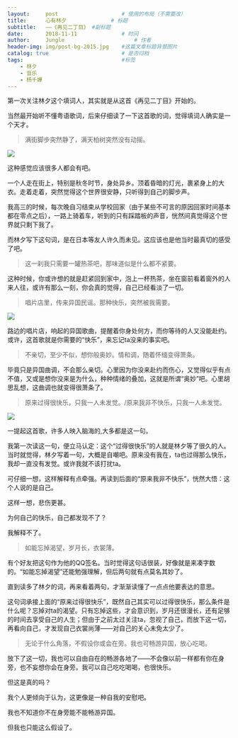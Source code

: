 ```yaml
---
layout:     post                    # 使用的布局（不需要改）
title:      心有林夕              # 标题 
subtitle:   ——《再见二丁目》 #副标题
date:       2018-11-11              # 时间
author:     Jungle                      # 作者
header-img: img/post-bg-2015.jpg    #这篇文章标题背景图片
catalog: true                       # 是否归档
tags:                               #标签
    - 林夕 
    - 音乐
    - 杨千嬅
---
```


第一次关注林夕这个填词人，其实就是从这首《再见二丁目》开始的。

当然最开始听不懂粤语歌词，后来仔细读了一下这首歌的词，觉得填词人确实是一个天才。

>满街脚步突然静了，满天柏树突然没有动摇。

![](https://image.baidu.com/search/detail?ct=503316480&z=&tn=baiduimagedetail&ipn=d&word=%E5%86%8D%E8%A7%81%E4%BA%8C%E4%B8%81%E7%9B%AE&step_word=&ie=utf-8&in=&cl=2&lm=-1&st=-1&cs=405421343,679346521&os=2910150691,4030971039&simid=3460053188,360586544&pn=33&rn=1&di=140078266900&ln=555&fr=&fmq=1541950124421_R&ic=0&s=undefined&se=&sme=&tab=0&width=&height=&face=undefined&is=0,0&istype=2&ist=&jit=&bdtype=0&spn=0&pi=0&gsm=0&objurl=http%3A%2F%2Fdimg02.c-ctrip.com%2Fimages%2Ffd%2Ftg%2Fg1%2FM02%2F16%2F94%2FCghzflWAGV-AHmgNAABu_FFfb3o101_C_671_10000.jpg&rpstart=0&rpnum=0&adpicid=0)

这种感觉应该很多人都会有吧。

一个人走在街上，特别是秋冬时节，身处异乡。顶着昏暗的灯光，裹紧身上的大衣。走着走着，突然觉得这个世界很安静，只听得到自己的脚步声。

我高三的时候，每次晚自习结束从学校回家（由于某些不可言的原因回家时间基本都在零点之后），一路上骑着车，听到的只有踩踏板的声音，恍然间真觉得这个世界就只剩下我了。

而林夕写下这句词，是在日本等友人许久而未见。这应该也是他当时最真切的感受了吧。

>这一刹我只需要一罐热茶吧，那味道似是什么都不紧要。

这种时候，你或许想的就是赶紧回到家中，泡上一杯热茶，坐在窗前看着窗外的人来人往，或许有那么一刻，你会真的觉得，自己已经看淡了一切。

>唱片店里，传来异国民谣。那种快乐，突然被我需要。

![](https://image.baidu.com/search/detail?ct=503316480&z=&tn=baiduimagedetail&ipn=d&word=%E5%86%8D%E8%A7%81%E4%BA%8C%E4%B8%81%E7%9B%AE&step_word=&ie=utf-8&in=&cl=2&lm=-1&st=-1&cs=2913474729,4057450260&os=3902386640,52103777&simid=4247996063,753458820&pn=18&rn=1&di=10302434890&ln=555&fr=&fmq=1541950124421_R&ic=0&s=undefined&se=&sme=&tab=0&width=&height=&face=undefined&is=0,0&istype=2&ist=&jit=&bdtype=0&spn=0&pi=0&gsm=0&objurl=http%3A%2F%2Fimglf2.ph.126.net%2FDlVKYrgUul1sVMHw3P-NXA%3D%3D%2F6619168850862691493.jpg&rpstart=0&rpnum=0&adpicid=0)

路边的唱片店，响起的异国歌曲，提醒着你身处何方，而你等待的人又没能赴约。或许，这首歌就是你需要的“快乐”，来忘记ta没来的事实吧。

>不亲切，至少不似，想你般奥妙。情和调，随着怀缅变得萧条。

毕竟只是异国曲调，不会那么亲切。心里因为你没来赴约而伤心，又觉得似乎有点不值，又或是想你没来是为什么，种种情绪的叠加，这就是所谓“奥妙”吧。心里胡思乱想，这曲调也就变得很萧条了。

>原来过得很快乐，只我一人未发觉。/原来我非不快乐，只我一人未发觉。

![](https://image.baidu.com/search/detail?ct=503316480&z=&tn=baiduimagedetail&ipn=d&word=%E5%86%8D%E8%A7%81%E4%BA%8C%E4%B8%81%E7%9B%AE&step_word=&ie=utf-8&in=&cl=2&lm=-1&st=-1&cs=3526899630,934196227&os=4230632395,3684082795&simid=3393190992,95383299&pn=14&rn=1&di=93432822450&ln=555&fr=&fmq=1541950124421_R&ic=0&s=undefined&se=&sme=&tab=0&width=&height=&face=undefined&is=0,0&istype=2&ist=&jit=&bdtype=0&spn=0&pi=0&gsm=0&objurl=http%3A%2F%2Fimg4q.duitang.com%2Fuploads%2Fitem%2F201407%2F19%2F20140719223714_TBCkU.jpeg&rpstart=0&rpnum=0&adpicid=0)

一提起这首歌，许多人映入脑海的,大多都是这一句。

我第一次读这一句，便立马认定：这个“过得很快乐”的人就是林夕等了很久的人。当时就觉得，林夕写着一句，大概是自嘲吧。原来没有我在，ta也过得那么快乐，我却一直没有发觉。或许我就不该打扰ta。

可仔细一想，这样解释有点牵强。再读到后面的“原来我非不快乐”，恍然大悟：这个人说的是自己。

这样一想，悲伤更甚。

为何自己的快乐，自己都发现不了？

我解释不了。

>如能忘掉渴望，岁月长，衣裳薄。

有个好友把这句作为他的QQ签名。当时觉得这句话很装，好像就是来凑字数的。“如能忘掉渴望”还能勉强理解，但后两句就有点莫名其妙了。

直到读多了林夕的词，再来看着两句，才渐渐读懂了一点点他要表达的意思。

这句词承接上面的“原来过得很快乐”，既然自己其实可以过得很快乐，那么条件是什么呢？忘掉对ta的渴望。只有忘掉这些，才会意识到，岁月还很漫长，还有足够的时间去享受自己的人生；但由于之前太过关注ta，忽视了自己，而放下这一切，再看向自己，才发现自己衣裳尚薄——对自己的关心未免太少了。

>无论于什么角落，不假设你或会在旁。我也可畅游异国，放心吃喝。

放下了这一切，我也可以自由自在的畅游各地了——不会像以前一样都有你在身旁，也不妄想你会在身旁。我可以自己吃吃喝喝，也很快乐。

但这是真的吗？

我个人更倾向于认为，这更像是一种自我的安慰吧。

我也不知道你不在身旁能不能畅游异国。

但我也只能这么假设了。
